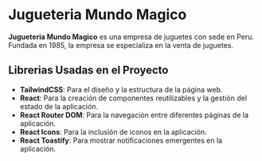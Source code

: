 # Jugueteria Mundo Magico

**Jugueteria Mundo Magico** es una empresa de juguetes con sede en Peru. Fundada en 1985, la empresa se especializa en la venta de juguetes.

## Librerias Usadas en el Proyecto

- **TailwindCSS**: Para el diseño y la estructura de la página web.
- **React**: Para la creación de componentes reutilizables y la gestión del estado de la aplicación.
- **React Router DOM**: Para la navegación entre diferentes páginas de la aplicación.
- **React Icons**: Para la inclusión de iconos en la aplicación.
- **React Toastify**: Para mostrar notificaciones emergentes en la aplicación.